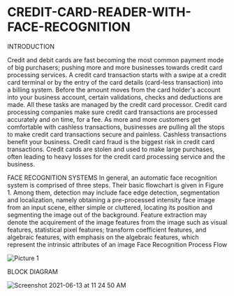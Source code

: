 # CREDIT-CARD-READER-WITH-FACE-RECOGNITION


INTRODUCTION

Credit and debit cards are fast becoming the most common payment mode of big purchasers; pushing more and more businesses towards credit card processing services. 
A credit card transaction starts with a swipe at a credit card terminal or by the entry of the card details (card-less transaction) into a billing system. Before the amount moves from the card holder's account into your business account, certain validations, checks and deductions are made. 
All these tasks are managed by the credit card processor. Credit card processing companies make sure credit card transactions are processed accurately and on time, for a fee. As more and more customers get comfortable with cashless transactions, businesses are pulling all the stops to make credit card transactions secure and painless. Cashless transactions benefit your business. 
Credit card fraud is the biggest risk in credit card transactions. Credit cards are stolen and used to make large purchases, often leading to heavy losses for the credit card processing service and the business.


FACE RECOGNITION SYSTEMS
 In general, an automatic face recognition system is comprised of three steps. Their basic flowchart is given in Figure 1. Among them, detection may include face edge detection, segmentation and localization, namely obtaining a pre-processed intensity face image from an input scene, either simple or cluttered, locating its position and segmenting the image out of the background. Feature extraction may denote the acquirement of the image features from the image such as visual features, statistical pixel features; transform coefficient features, and algebraic features, with emphasis on the algebraic features, which represent the intrinsic attributes of an image
 Face Recognition Process Flow 
 
 

![Picture 1](https://user-images.githubusercontent.com/62926535/121796887-1b1d3300-cc3a-11eb-8b02-7a18b14f7398.png)






BLOCK DIAGRAM 









![Screenshot 2021-06-13 at 11 24 50 AM](https://user-images.githubusercontent.com/62926535/121796902-41db6980-cc3a-11eb-81b6-984f872f4dcb.png)







